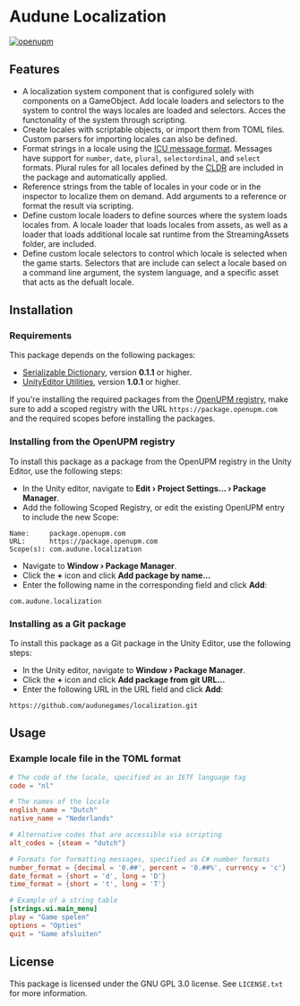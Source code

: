 # Audune Localization

[![openupm](https://img.shields.io/npm/v/com.audune.localization?label=openupm&registry_uri=https://package.openupm.com)](https://openupm.com/packages/com.audune.localization/)


## Features

* A localization system component that is configured solely with components on a GameObject. Add locale loaders and selectors to the system to control the ways locales are loaded and selectors. Acces the functonality of the system through scripting.
* Create locales with scriptable objects, or import them from TOML files. Custom parsers for importing locales can also be defined.
* Format strings in a locale using the [ICU message format](https://lokalise.com/blog/complete-guide-to-icu-message-format/). Messages have support for `number`, `date`, `plural`, `selectordinal`, and `select` formats. Plural rules for all locales defined by the [CLDR](https://www.unicode.org/cldr/charts/44/supplemental/language_plural_rules.html#cs) are included in the package and automatically applied.
* Reference strings from the table of locales in your code or in the inspector to localize them on demand. Add arguments to a reference or format the result via scripting.
* Define custom locale loaders to define sources where the system loads locales from. A locale loader that loads locales from assets, as well as a loader that loads additional locale sat runtime from the StreamingAssets folder, are included.
* Define custom locale selectors to control which locale is selected when the game starts. Selectors that are include can select a locale based on a command line argument, the system language, and a specific asset that acts as the defualt locale.

## Installation

### Requirements

This package depends on the following packages:

* [Serializable Dictionary](https://openupm.com/packages/com.audune.utils.dictionary/), version **0.1.1** or higher.
* [UnityEditor Utilities](https://openupm.com/packages/com.audune.utils.unityeditor/), version **1.0.1** or higher.

If you're installing the required packages from the [OpenUPM registry](https://openupm.com/), make sure to add a scoped registry with the URL `https://package.openupm.com` and the required scopes before installing the packages.

### Installing from the OpenUPM registry

To install this package as a package from the OpenUPM registry in the Unity Editor, use the following steps:

* In the Unity editor, navigate to **Edit › Project Settings... › Package Manager**.
* Add the following Scoped Registry, or edit the existing OpenUPM entry to include the new Scope:

```
Name:     package.openupm.com
URL:      https://package.openupm.com
Scope(s): com.audune.localization
```

* Navigate to **Window › Package Manager**.
* Click the **+** icon and click **Add package by name...**
* Enter the following name in the corresponding field and click **Add**:

```
com.audune.localization
```

### Installing as a Git package

To install this package as a Git package in the Unity Editor, use the following steps:

* In the Unity editor, navigate to **Window › Package Manager**.
* Click the **+** icon and click **Add package from git URL...**
* Enter the following URL in the URL field and click **Add**:

```
https://github.com/audunegames/localization.git
```

## Usage

### Example locale file in the TOML format

```toml
# The code of the locale, specified as an IETF language tag
code = "nl"

# The names of the locale
english_name = "Dutch"
native_name = "Nederlands"

# Alternative codes that are accessible via scripting
alt_codes = {steam = "dutch"}

# Formats for formatting messages, specified as C# number formats
number_format = {decimal = '0.##', percent = '0.##%', currency = 'c'}
date_format = {short = 'd', long = 'D'}
time_format = {short = 't', long = 'T'}

# Example of a string table
[strings.ui.main_menu]
play = "Game spelen"
options = "Opties"
quit = "Game afsluiten"
```

## License

This package is licensed under the GNU GPL 3.0 license. See `LICENSE.txt` for more information.
